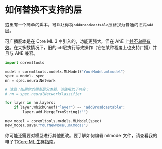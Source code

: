 # 如何替换不支持的层

这里有一个简单的脚本，可以让你将`addBroadcastable`层替换为普通的旧式`add`层。

可广播版本是在 Core ML 3 中引入的，功能更强大，但在 ANE 上[并不总是有效](unsupported-layers.md)。在大多数情况下，旧的`add`层执行等效操作（它在某种程度上也支持广播）并且与 ANE 兼容。

```python
import coremltools

model = coremltools.models.MLModel("YourModel.mlmodel")
spec = model._spec
nn = spec.neuralNetwork

# 注意：如果你的模型是分类器，请使用以下内容：
# nn = spec.neuralNetworkClassifier

for layer in nn.layers:
    if layer.WhichOneof("layer") == "addBroadcastable":
        layer.add.MergeFromString(b"")

new_model = coremltools.models.MLModel(spec)
new_model.save("YourNewModel.mlmodel")
```

你可能还需要对模型进行其他更改。要了解如何编辑 mlmodel 文件，请查看我的电子书[Core ML 生存指南](https://leanpub.com/coreml-survival-guide)。
